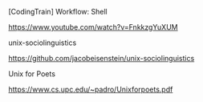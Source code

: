 [CodingTrain] Workflow: Shell

https://www.youtube.com/watch?v=FnkkzgYuXUM

unix-sociolinguistics

https://github.com/jacobeisenstein/unix-sociolinguistics

Unix for Poets

https://www.cs.upc.edu/~padro/Unixforpoets.pdf

